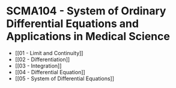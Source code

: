 # SCMA104 - System of Ordinary Differential Equations and Applications in Medical Science

- [[01 - Limit and Continuity]]
- [[02 - Differentiation]]
- [[03 - Integration]]
- [[04 - Differential Equation]]
- [[05 - System of Differential Equations]]